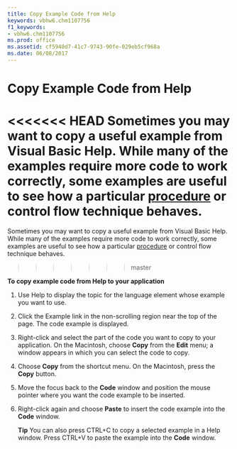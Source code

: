 ```yaml
---
title: Copy Example Code from Help
keywords: vbhw6.chm1107756
f1_keywords:
- vbhw6.chm1107756
ms.prod: office
ms.assetid: cf5940d7-41c7-9743-90fe-029eb5cf968a
ms.date: 06/08/2017
---
```



# Copy Example Code from Help

<<<<<<< HEAD
Sometimes you may want to copy a useful example from Visual Basic Help. While many of the examples require more code to work correctly, some examples are useful to see how a particular [procedure](../Glossary/vbe-glossary.md) or control flow technique behaves.
=======
Sometimes you may want to copy a useful example from Visual Basic Help. While many of the examples require more code to work correctly, some examples are useful to see how a particular [procedure](../Glossary/vbe-glossary.md#procedure) or control flow technique behaves.
>>>>>>> master

 **To copy example code from Help to your application**




1. Use Help to display the topic for the language element whose example you want to use.
    
2. Click the Example link in the non-scrolling region near the top of the page. The code example is displayed.
    
3. Right-click and select the part of the code you want to copy to your application. On the Macintosh, choose  **Copy** from the **Edit** menu; a window appears in which you can select the code to copy.
    
4. Choose  **Copy** from the shortcut menu. On the Macintosh, press the **Copy** button.
    
5. Move the focus back to the  **Code** window and position the mouse pointer where you want the code example to be inserted.
    
6. Right-click again and choose  **Paste** to insert the code example into the **Code** window.
    
     **Tip**  You can also press CTRL+C to copy a selected example in a Help window. Press CTRL+V to paste the example into the  **Code** window.


